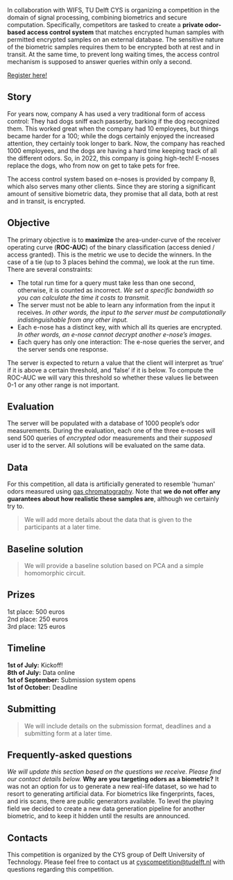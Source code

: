 In collaboration with WIFS, TU Delft CYS is organizing a competition in the domain of signal processing, combining biometrics and secure computation. Specifically, competitors are tasked to create a **private odor-based access control system** that matches encrypted human samples with permitted encrypted samples on an external database. The sensitive nature of the biometric samples requires them to be encrypted both at rest and in transit. At the same time, to prevent long waiting times, the access control mechanism is supposed to answer queries within only a second.

[Register here!](https://forms.office.com/Pages/ResponsePage.aspx?id=TVJuCSlpMECM04q0LeCIezoA7-5OJkxKgUWsouHTGZtUNzJJNlVCQ1VHNVA0UU9FQVJDSUgwU0xRSy4u)

## Story
For years now, company A has used a very traditional form of access control: They had dogs sniff each passerby, barking if the dog recognized them. This worked great when the company had 10 employees, but things became harder for a 100; while the dogs certainly enjoyed the increased attention, they certainly took longer to bark. Now, the company has reached 1000 employees, and the dogs are having a hard time keeping track of all the different odors. So, in 2022, this company is going high-tech! E-noses replace the dogs, who from now on get to take pets for free.

The access control system based on e-noses is provided by company B, which also serves many other clients. Since they are storing a significant amount of sensitive biometric data, they promise that all data, both at rest and in transit, is encrypted.

## Objective
The primary objective is to **maximize** the area-under-curve of the receiver operating curve (**ROC-AUC**) of the binary classification (access denied / access granted). This is the metric we use to decide the winners. In the case of a tie (up to 3 places behind the comma), we look at the run time. There are several constraints:

- The total run time for a query must take less than one second, otherwise, it is counted as incorrect. *We set a specific bandwidth so you can calculate the time it costs to transmit.*
- The server must not be able to learn any information from the input it receives. *In other words, the input to the server must be computationally indistinguishable from any other input.*
- Each e-nose has a distinct key, with which all its queries are encrypted. *In other words, an e-nose cannot decrypt another e-nose’s images.*
- Each query has only one interaction: The e-nose queries the server, and the server sends one response.

The server is expected to return a value that the client will interpret as ‘true’ if it is above a certain threshold, and ‘false’ if it is below. To compute the ROC-AUC we will vary this threshold so whether these values lie between 0-1 or any other range is not important.

## Evaluation
The server will be populated with a database of 1000 people’s odor measurements. During the evaluation, each one of the three e-noses will send 500 queries of _encrypted_ odor measurements and their _supposed_ user id to the server. All solutions will be evaluated on the same data.

## Data
For this competition, all data is artificially generated to resemble 'human' odors measured using [gas chromatography](https://en.wikipedia.org/wiki/Gas_chromatography). Note that **we do not offer any guarantees about how realistic these samples are**, although we certainly try to.
> We will add more details about the data that is given to the participants at a later time.

## Baseline solution
> We will provide a baseline solution based on PCA and a simple homomorphic circuit.

## Prizes
1st place: 500 euros  
2nd place: 250 euros  
3rd place: 125 euros  

## Timeline
**1st of July:** Kickoff!  
**8th of July:** Data online  
**1st of September:** Submission system opens  
**1st of October:** Deadline  

## Submitting
> We will include details on the submission format, deadlines and a submitting form at a later time.

## Frequently-asked questions
*We will update this section based on the questions we receive. Please find our contact details below.*
**Why are you targeting odors as a biometric?**
It was not an option for us to generate a new real-life dataset, so we had to resort to generating artificial data. For biometrics like fingerprints, faces, and iris scans, there are public generators available. To level the playing field we decided to create a new data generation pipeline for another biometric, and to keep it hidden until the results are announced.

## Contacts
This competition is organized by the CYS group of Delft University of Technology.
Please feel free to contact us at cyscompetition@tudelft.nl with questions regarding this competition.
